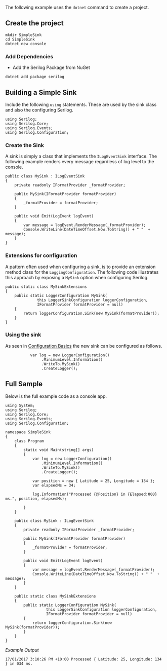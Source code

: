 The following example uses the `dotnet` command to create a project.

## Create the project
```
mkdir SimpleSink
cd SimpleSink
dotnet new console
```

### Add Dependencies
* Add the Serilog Package from NuGet

```
dotnet add package serilog
```
## Building a Simple Sink

Include the following `using` statements.  These are used by the sink class and also the configuring Serilog.  
```
using Serilog;
using Serilog.Core;
using Serilog.Events;
using Serilog.Configuration;

```

### Create the Sink
A sink is simply a class that implements the `ILogEventSink` interface.  The following example renders every message regardless of log level to the console.

```
public class MySink : ILogEventSink
{
    private readonly IFormatProvider _formatProvider;

    public MySink(IFormatProvider formatProvider)
    {
        _formatProvider = formatProvider;
    }

    public void Emit(LogEvent logEvent)
    {
        var message = logEvent.RenderMessage(_formatProvider);
        Console.WriteLine(DateTimeOffset.Now.ToString() + " "  + message);
    }
}
```
### Extensions for configuration
A pattern often used when configuring a sink, is to provide an extension method class for the `LoggingConfiguration`.  The following code illustrates this approach by exposing a `MySink` option when configuring Serilog.

```
public static class MySinkExtensions
{
    public static LoggerConfiguration MySink(
              this LoggerSinkConfiguration loggerConfiguration,
              IFormatProvider formatProvider = null)
    {
        return loggerConfiguration.Sink(new MySink(formatProvider));
    }
}
```

### Using the sink

As seen in [Configuration Basics](https://github.com/serilog/serilog/wiki/Configuration-Basics) the new sink can be configured as follows.

```
           var log = new LoggerConfiguration()
                .MinimumLevel.Information()
                .WriteTo.MySink()
                .CreateLogger();
```

## Full Sample

Below is the full example code as a console app.

```
using System;
using Serilog;
using Serilog.Core;
using Serilog.Events;
using Serilog.Configuration;

namespace SimpleSink
{
    class Program
    {
        static void Main(string[] args)
        {
            var log = new LoggerConfiguration()
                .MinimumLevel.Information()
                .WriteTo.MySink()
                .CreateLogger();
            
            var position = new { Latitude = 25, Longitude = 134 };
            var elapsedMs = 34;

            log.Information("Processed {@Position} in {Elapsed:000} ms.", position, elapsedMs);

        }
    }

    public class MySink : ILogEventSink
    {
        private readonly IFormatProvider _formatProvider;

        public MySink(IFormatProvider formatProvider)
        {
            _formatProvider = formatProvider;
        }

        public void Emit(LogEvent logEvent)
        {
            var message = logEvent.RenderMessage(_formatProvider);
            Console.WriteLine(DateTimeOffset.Now.ToString() + " "  + message);
        }
    }

    public static class MySinkExtensions
    {
        public static LoggerConfiguration MySink(
                  this LoggerSinkConfiguration loggerConfiguration,
                  IFormatProvider formatProvider = null)
        {
            return loggerConfiguration.Sink(new MySink(formatProvider));
        }
    }
}
```

*Example Output*

```
17/01/2017 3:10:26 PM +10:00 Processed { Latitude: 25, Longitude: 134 } in 034 ms.
```
